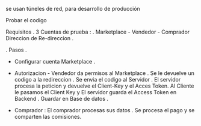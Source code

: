  se usan túneles  de red, para desarrollo de producción 

Probar el codigo 

 Requisitos . 
 3 Cuentas de prueba :  .  Marketplace - Vendedor - Comprador  
 Direccion de Re-direccion . 

 . Pasos . 
 - Configurar cuenta Marketplace . 
 - Autorizacion - Vendedor da permisos al Marketplace . Se le devuelve un codigo a la redireccion . Se envia el codigo al Servidor . El servidor procesa la peticion y devuelve el Client-Key y el Acces Token.  Al Cliente le pasamos el Client Key  y El servidor guarda el Access Token en Backend . Guardar en Base de datos . 

 - Comprador :
   El comprador procesas sus datos . Se procesa el pago y se comparten las comisiones.   
